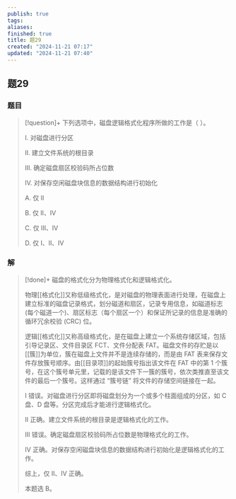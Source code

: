 ```yaml
---
publish: true
tags: 
aliases: 
finished: true
title: 题29
created: "2024-11-21 07:17"
updated: "2024-11-21 07:40"
---
```

## 题29
### 题目
> [!question]+
> 下列选项中，磁盘逻辑格式化程序所做的工作是（ ）。
> 
> Ⅰ. 对磁盘进行分区
> 
> Ⅱ. 建立文件系统的根目录
> 
> Ⅲ. 确定磁盘扇区校验码所占位数
> 
> Ⅳ. 对保存空闲磁盘块信息的数据结构进行初始化
> 
> A. 仅 Ⅱ
> 
> B. 仅 Ⅱ、Ⅳ
> 
> C. 仅 Ⅲ、Ⅳ
> 
> D. 仅 Ⅰ、Ⅱ、Ⅳ
### 解
> [!done]+
> 磁盘的格式化分为物理格式化和逻辑格式化。
> 
> 物理[[格式化]]又称低级格式化，是对磁盘的物理表面进行处理，在磁盘上建立标准的磁盘记录格式，划分磁道和扇区，记录专用信息，如磁道标志 (每个磁道一个)、扇区标志（每个扇区一个）和保证所记录的信息是准确的循环冗余校验 (CRC) 位。
> 
> 逻辑[[格式化]]又称高级格式化，是在磁盘上建立一个系统存储区域，包括引导记录区、文件目录区 FCT、文件分配表 FAT。磁盘文件的存贮是以[[簇]]为单位，簇在磁盘上文件并不是连续存储的，而是由 FAT 表来保存文件存放簇号顺序。由[[目录项]]的起始簇号指出该文件在 FAT 中的第 1 个簇号，在这个簇号单元里，记载的是该文件下一簇的簇号，依次类推直至该文件的最后一个簇号。这样通过 “簇号链” 将文件的存储空间链接在一起。
> 
> I 错误。对磁盘进行分区即将磁盘划分为一个或多个柱面组成的分区，如 C 盘、D 盘等。分区完成后才能进行逻辑格式化。
> 
> II 正确。建立文件系统的根目录是逻辑格式化的工作。
> 
> III 错误。确定磁盘扇区校验码所占位数是物理格式化的工作。
> 
> IV 正确。对保存空闲磁盘块信息的数据结构进行初始化是逻辑格式化的工作。
> 
> 综上，仅 Ⅱ、Ⅳ 正确。
> 
> 本题选 B。